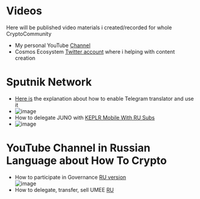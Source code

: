 # Videos
Here will be published video materials i created/recorded for whole CryptoCommunity
- My personal YouTube [Channel](https://www.youtube.com/cryptoslovo) </br>
- Cosmos Ecosystem [Twitter account](https://twitter.com/CosmosEcosystem) where i helping with content creation</br>
# Sputnik Network
- [Here is](https://www.youtube.com/watch?v=SRIYSCJwqFs) the explanation about how to enable Telegram translator and use it </br>
- ![image](https://user-images.githubusercontent.com/92199696/153177552-0f10cfc6-6da2-4df2-867d-7d3230455d0b.png)
- How to delegate JUNO with [KEPLR Mobile With RU Subs](https://www.youtube.com/watch?v=UrN_svxHaXI&t=35s)</br>
- ![image](https://user-images.githubusercontent.com/92199696/154854905-b1d0b28e-4b0f-44a0-b349-8172c9d60a84.png)
# YouTube Channel in Russian Language about How To Crypto </br>
- How to participate in Governance [RU version](https://youtu.be/zL1D58I6gBQ)</br>
![image](https://user-images.githubusercontent.com/92199696/153260086-460d96d3-807c-49fb-afcb-e23e8eed9329.png)
- How to delegate, transfer, sell UMEE [RU](https://www.youtube.com/watch?v=2Ja7Sv_rCfQ&t=5s)


